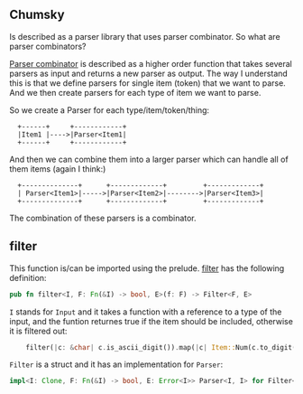 ## Chumsky
Is described as a parser library that uses parser combinator. So what are
parser combinators?

[Parser combinator](https://en.wikipedia.org/wiki/Parser_combinator) is
described as a higher order function that takes several parsers as input and
returns a new parser as output.
The way I understand this is that we define parsers for single item (token) that
we want to parse. And we then create parsers for each type of item we want to
parse.

So we create a Parser for each type/item/token/thing:
```
  +------+     +------------+
  |Item1 |---->|Parser<Item1|
  +------+     +------------+
```
And then we can combine them into a larger parser which can handle all of them
items (again I think:)
```
  +--------------+      +-------------+         +-------------+
  | Parser<Item1>|----->|Parser<Item2>|-------->|Parser<Item3>|
  +--------------+      +-------------+         +-------------+
```
The combination of these parsers is a combinator.


## filter
This function is/can be imported using the prelude.
[filter](https://docs.rs/chumsky/latest/chumsky/primitive/fn.filter.html) has
the following definition:
```rust
pub fn filter<I, F: Fn(&I) -> bool, E>(f: F) -> Filter<F, E>
```
`I` stands for `Input` and it takes a function with a reference to a type of the
input, and the funtion returnes true if the item should be included, otherwise
it is filtered out:
```rust
    filter(|c: &char| c.is_ascii_digit()).map(|c| Item::Num(c.to_digit(10).unwrap()))
```

`Filter` is a struct and it has an implementation for `Parser`:
```rust
impl<I: Clone, F: Fn(&I) -> bool, E: Error<I>> Parser<I, I> for Filter<F, E> {
```

